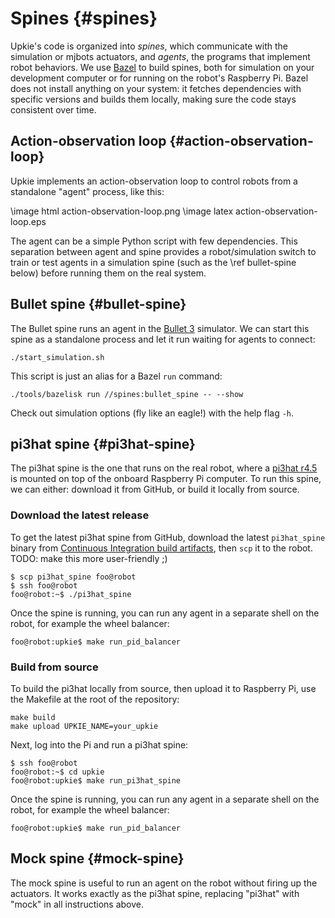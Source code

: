 # Spines {#spines}

Upkie's code is organized into *spines*, which communicate with the simulation or mjbots actuators, and *agents*, the programs that implement robot behaviors. We use [Bazel](https://bazel.build/) to build spines, both for simulation on your development computer or for running on the robot's Raspberry Pi. Bazel does not install anything on your system: it fetches dependencies with specific versions and builds them locally, making sure the code stays consistent over time.

## Action-observation loop {#action-observation-loop}

Upkie implements an action-observation loop to control robots from a standalone "agent" process, like this:

\image html action-observation-loop.png
\image latex action-observation-loop.eps

The agent can be a simple Python script with few dependencies. This separation between agent and spine provides a robot/simulation switch to train or test agents in a simulation spine (such as the \ref bullet-spine below) before running them on the real system.

## Bullet spine {#bullet-spine}

The Bullet spine runs an agent in the [Bullet 3](https://github.com/bulletphysics/bullet3) simulator. We can start this spine as a standalone process and let it run waiting for agents to connect:

```console
./start_simulation.sh
```

This script is just an alias for a Bazel ``run`` command:

```console
./tools/bazelisk run //spines:bullet_spine -- --show
```

Check out simulation options (fly like an eagle!) with the help flag ``-h``.

## pi3hat spine {#pi3hat-spine}

The pi3hat spine is the one that runs on the real robot, where a [pi3hat r4.5](https://mjbots.com/products/mjbots-pi3hat-r4-5) is mounted on top of the onboard Raspberry Pi computer. To run this spine, we can either: download it from GitHub, or build it locally from source.

### Download the latest release

To get the latest pi3hat spine from GitHub, download the latest `pi3hat_spine` binary from [Continuous Integration build artifacts](https://github.com/upkie/upkie/actions/workflows/ci.yml), then `scp` it to the robot. TODO: make this more user-friendly ;)

```console
$ scp pi3hat_spine foo@robot
$ ssh foo@robot
foo@robot:~$ ./pi3hat_spine
```

Once the spine is running, you can run any agent in a separate shell on the robot, for example the wheel balancer:

```console
foo@robot:upkie$ make run_pid_balancer
```

### Build from source

To build the pi3hat locally from source, then upload it to Raspberry Pi, use the Makefile at the root of the repository:

```console
make build
make upload UPKIE_NAME=your_upkie
```

Next, log into the Pi and run a pi3hat spine:

```console
$ ssh foo@robot
foo@robot:~$ cd upkie
foo@robot:upkie$ make run_pi3hat_spine
```

Once the spine is running, you can run any agent in a separate shell on the robot, for example the wheel balancer:

```console
foo@robot:upkie$ make run_pid_balancer
```

## Mock spine {#mock-spine}

The mock spine is useful to run an agent on the robot without firing up the actuators. It works exactly as the pi3hat spine, replacing "pi3hat" with "mock" in all instructions above.
